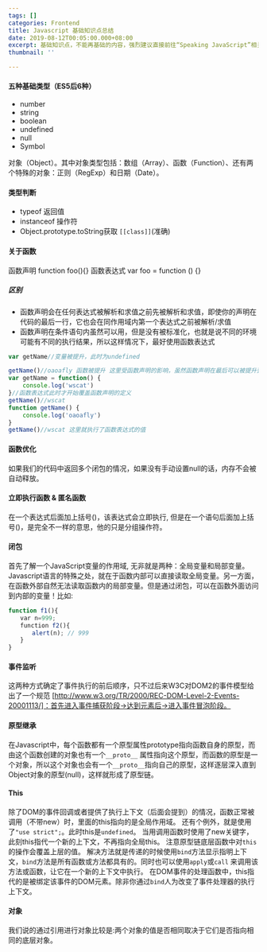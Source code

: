 ```yaml
---
tags: []
categories: Frontend
title: Javascript 基础知识点总结
date: 2019-08-12T00:05:00.000+08:00
excerpt: 基础知识点，不能再基础的内容，强烈建议直接前往“Speaking JavaScript”相关笔记深入了解。
thumbnail: ''

---
```

#### 五种基础类型（ES5后6种）
- number
- string
- boolean
- undefined
- null
- Symbol

对象（Object）。其中对象类型包括：数组（Array）、函数（Function）、还有两个特殊的对象：正则（RegExp）和日期（Date）。

#### 类型判断
- typeof 返回值
- instanceof 操作符
- Object.prototype.toString获取 `[[class]]`(准确)

#### 关于函数
函数声明 function foo(){}
函数表达式 var foo = function () {}
##### 区别
- 函数声明会在任何表达式被解析和求值之前先被解析和求值，即使你的声明在代码的最后一行，它也会在同作用域内第一个表达式之前被解析/求值
- 函数声明在条件语句内虽然可以用，但是没有被标准化，也就是说不同的环境可能有不同的执行结果，所以这样情况下，最好使用函数表达式
```javascript
var getName//变量被提升，此时为undefined

getName()//oaoafly 函数被提升 这里受函数声明的影响，虽然函数声明在最后可以被提升到最前面了
var getName = function() {
	console.log('wscat')
}//函数表达式此时才开始覆盖函数声明的定义
getName()//wscat
function getName() {
	console.log('oaoafly')
}
getName()//wscat 这里就执行了函数表达式的值
```

#### 函数优化
如果我们的代码中返回多个闭包的情况，如果没有手动设置null的话，内存不会被自动释放。

#### 立即执行函数 & 匿名函数
在一个表达式后面加上括号()，该表达式会立即执行, 但是在一个语句后面加上括号()，是完全不一样的意思，他的只是分组操作符。

#### 闭包
首先了解一个JavaScript变量的作用域,
无非就是两种：全局变量和局部变量。Javascript语言的特殊之处，就在于函数内部可以直接读取全局变量。另一方面，在函数外部自然无法读取函数内的局部变量。但是通过闭包，可以在函数外面访问到内部的变量！比如:
```javascript
function f1(){
　　var n=999;
　　function f2(){
　　　　alert(n); // 999
　　}
}
```

#### 事件监听
这两种方式确定了事件执行的前后顺序，只不过后来W3C对DOM2的事件模型给出了一个规范
[http://www.w3.org/TR/2000/REC-DOM-Level-2-Events-20001113/]：首先进入事件捕获阶段->达到元素后->进入事件冒泡阶段。

#### 原型继承
在Javascript中，每个函数都有一个原型属性prototype指向函数自身的原型，而由这个函数创建的对象也有一个`__proto__`
属性指向这个原型，而函数的原型是一个对象，所以这个对象也会有一个`__proto__`指向自己的原型，这样逐层深入直到Object对象的原型(null)，这样就形成了原型链。

#### This
除了DOM的事件回调或者提供了执行上下文（后面会提到）的情况，函数正常被调用（不带new）时，里面的this指向的是全局作用域。
还有个例外，就是使用了`"use strict";`。此时this是`undefined`。
当用调用函数时使用了new关键字，此刻this指代一个新的上下文，不再指向全局this。
注意原型链底层函数中对`this`的操作会覆盖上层的值。
解决方法就是传递的时候使用`bind`方法显示指明上下文，`bind`方法是所有函数或方法都具有的。同时也可以使用`apply`或`call`
来调用该方法或函数，让它在一个新的上下文中执行。
在DOM事件的处理函数中，this指代的是被绑定该事件的DOM元素。除非你通过`bind`人为改变了事件处理器的执行上下文。

#### 对象
我们说的通过引用进行对象比较是:两个对象的值是否相同取决于它们是否指向相同的底层对象。
